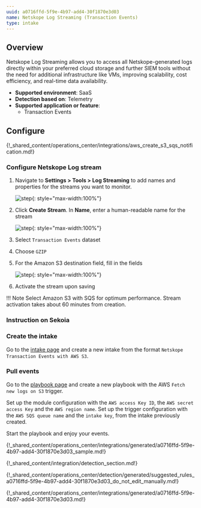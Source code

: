 ```yaml
---
uuid: a0716ffd-5f9e-4b97-add4-30f1870e3d03
name: Netskope Log Streaming (Transaction Events)
type: intake
---
```


## Overview

Netskope Log Streaming allows you to access all Netskope-generated logs directly within your preferred cloud storage and further SIEM tools without the need for additional infrastructure like VMs, improving scalability, cost efficiency, and real-time data availability.

- **Supported environment**: SaaS
- **Detection based on**: Telemetry
- **Supported application or feature**:
    - Transaction Events
    

## Configure

{!_shared_content/operations_center/integrations/aws_create_s3_sqs_notification.md!}


### Configure Netskope Log stream

1. Navigate to **Settings > Tools > Log Streaming** to add names and properties for the streams you want to monitor.

    ![step](/assets/integration/endpoint/netskope/log_streaming_1.png){: style="max-width:100%"}

2. Click **Create Stream**. In **Name**, enter a human-readable name for the stream

    ![step](/assets/integration/endpoint/netskope/log_streaming_2.png){: style="max-width:100%"}

3. Select `Transaction Events` dataset
4. Choose `GZIP`
5. For the Amazon S3 destination field, fill in the fields

    ![step](/assets/integration/endpoint/netskope/log_streaming_3.png){: style="max-width:100%"}

6. Activate the stream upon saving

!!! Note
    Select Amazon S3 with SQS for optimum performance.
    Stream activation takes about 60 minutes from creation.


### Instruction on Sekoia

### Create the intake

Go to the [intake page](https://app.sekoia.io/operations/intakes) and create a new intake from the format `Netskope Transaction Events with AWS S3`.


### Pull events

Go to the [playbook page](https://app.sekoia.io/operations/playbooks) and create a new playbook with the AWS `Fetch new logs on S3` trigger. 

Set up the module configuration with the `AWS access Key ID`, the `AWS secret access Key` and the `AWS region name`.
Set up the trigger configuration with the `AWS SQS queue name` and the `intake key`,  from the intake previously created.

Start the playbook and enjoy your events.

{!_shared_content/operations_center/integrations/generated/a0716ffd-5f9e-4b97-add4-30f1870e3d03_sample.md!}

{!_shared_content/integration/detection_section.md!}

{!_shared_content/operations_center/detection/generated/suggested_rules_a0716ffd-5f9e-4b97-add4-30f1870e3d03_do_not_edit_manually.md!}

{!_shared_content/operations_center/integrations/generated/a0716ffd-5f9e-4b97-add4-30f1870e3d03.md!}

